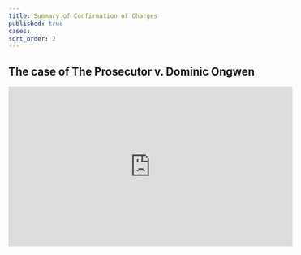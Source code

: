```yaml
---
title: Summary of Confirmation of Charges
published: true
cases:
sort_order: 2
---
```


## The case of The Prosecutor v. Dominic Ongwen 

<iframe width="560" height="315" src="https://www.youtube.com/embed/ufe-r0hEygE" frameborder="0" allowfullscreen></iframe>